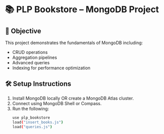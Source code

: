 # 📚 PLP Bookstore – MongoDB Project

## 🚀 Objective
This project demonstrates the fundamentals of MongoDB including:
- CRUD operations
- Aggregation pipelines
- Advanced queries
- Indexing for performance optimization

## 🛠️ Setup Instructions
1. Install MongoDB locally OR create a MongoDB Atlas cluster.
2. Connect using MongoDB Shell or Compass.
3. Run the following:
   ```bash
   use plp_bookstore
   load("insert_books.js")
   load("queries.js")
